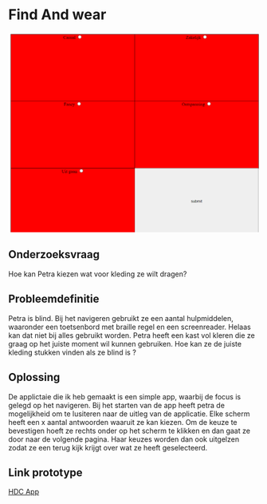 # Find And wear
![Screenshot van de applicatie voor petra](./assets/img/app.png)

## Onderzoeksvraag
Hoe kan Petra kiezen wat voor kleding ze wilt dragen? 

## Probleemdefinitie
Petra is blind. Bij het navigeren gebruikt ze een aantal hulpmiddelen, waaronder een toetsenbord met braille regel en een screenreader.
Helaas kan dat niet bij alles gebruikt worden. Petra heeft een kast vol kleren die ze graag op het juiste moment wil kunnen gebruiken.
Hoe kan ze de juiste kleding stukken vinden als ze blind is ?

## Oplossing
De applictaie die ik heb gemaakt is een simple app, waarbij de focus is gelegd op het navigeren. Bij het starten van de app heeft petra de mogelijkheid om te lusiteren naar de uitleg van de applicatie. Elke scherm heeft een x aantal antwoorden waaruit ze kan kiezen. Om de keuze te bevestigen hoeft ze rechts onder op het scherm te klikken en dan gaat ze door naar de volgende pagina. Haar keuzes worden dan ook uitgelzen zodat ze een terug kijk krijgt over wat ze heeft geselecteerd.

## Link prototype
[HDC App](hcd-production.up.railway.app)

